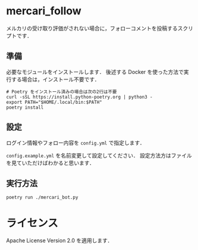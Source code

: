 # mercari_follow

メルカリの受け取り評価がされない場合に，フォローコメントを投稿するスクリプトです．

## 準備

必要なモジュールをインストールします．
後述する Docker を使った方法で実行する場合は，インストール不要です．

```
# Poetry をインストール済みの場合は次の2行は不要
curl -sSL https://install.python-poetry.org | python3 -
export PATH="$HOME/.local/bin:$PATH"
poetry install
```

## 設定

ログイン情報やフォロー内容を `config.yml` で指定します．

`config.example.yml` を名前変更して設定してください．
設定方法方はファイルを見ていただけばわかると思います．

## 実行方法

```
poetry run ./mercari_bot.py
```

# ライセンス

Apache License Version 2.0 を適用します．
